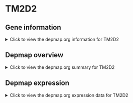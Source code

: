 <h1>TM2D2</h1>

<h2>Gene information</h2>
<details>
  <summary>Click to view the depmap.org information for TM2D2</summary>
  <iframe src="https://depmap.org/portal/gene/TM2D2?tab=about" style="border:none;width:100%;height:800px"></iframe>
</details>

<h2>Depmap overview</h2>
<details>
  <summary>Click to view the depmap.org summary for TM2D2</summary>
  <iframe src="https://depmap.org/portal/gene/TM2D2?tab=overview" style="border:none;width:100%;height:800px"></iframe>
</details>

<h2>Depmap expression</h2>
<details>
  <summary>Click to view the depmap.org expression data for TM2D2</summary>
  <iframe src="https://depmap.org/portal/gene/TM2D2?tab=characterization" style="border:none;width:100%;height:800px"></iframe>
</details>


<!--
<h2>Reactome Pathway diagram</h2>
PNAME
-->


